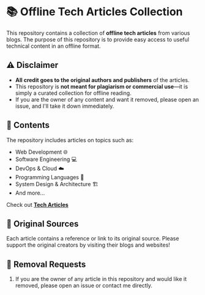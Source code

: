 # 📚 Offline Tech Articles Collection  

This repository contains a collection of **offline tech articles** from various blogs. The purpose of this repository is to provide easy access to useful technical content in an offline format.  

## ⚠️ Disclaimer  
- **All credit goes to the original authors and publishers** of the articles.  
- This repository is **not meant for plagiarism or commercial use**—it is simply a curated collection for offline reading.  
- If you are the owner of any content and want it removed, please open an issue, and I'll take it down immediately.  

## 📂 Contents  
The repository includes articles on topics such as:  
- Web Development 🌐  
- Software Engineering 💻  
- DevOps & Cloud ☁️  
- Programming Languages 📝  
- System Design & Architecture 🏗️  
- And more...

Check out **[Tech Articles](https://richardmr36.github.io/tech-articles)**

## 🔗 Original Sources  
Each article contains a reference or link to its original source. Please support the original creators by visiting their blogs and websites!  

## 🛑 Removal Requests
1. If you are the owner of any article in this repository and would like it removed, please open an issue or contact me directly.
